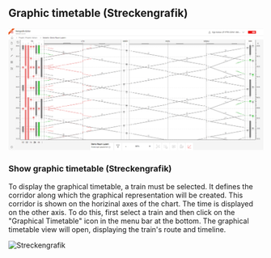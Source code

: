 ## Graphic timetable (Streckengrafik)

![Overview_Streckengrafik_Screenshot_002](./images/Overview_Streckengrafik_Screenshot_002.png)


### Show graphic timetable (Streckengrafik)

To display the graphical timetable, a train must be selected. It defines the corridor along which
the graphical representation will be created.
This corridor is shown on the horizinal axes of the chart. The time is displayed on the other axis.
To do this, first select a train and then click on the "Graphical Timetable" icon in the menu bar at
the bottom.
The graphical timetable view will open, displaying the train's route and timeline.

![Streckengrafik](./animated_images/2024-01-25-Project_Along_Trainrun_Streckengrafik.gif)

